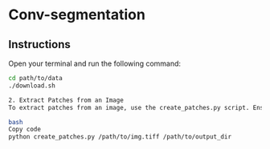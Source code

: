 # Conv-segmentation

## Instructions 
Open your terminal and run the following command: 
```bash
cd path/to/data
./download.sh

2. Extract Patches from an Image
To extract patches from an image, use the create_patches.py script. Ensure you provide the correct paths for your image and the output directory. Run the following command:

bash
Copy code
python create_patches.py /path/to/img.tiff /path/to/output_dir
     





